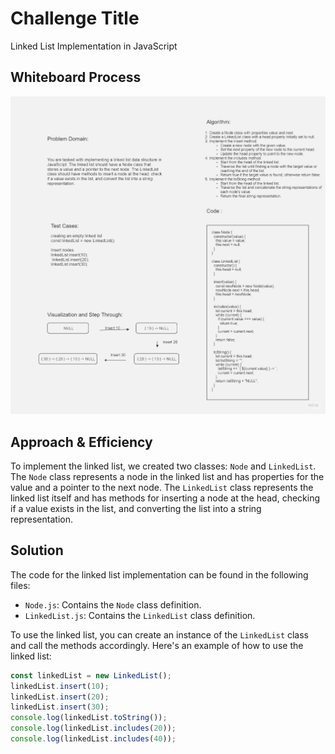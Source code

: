 # Challenge Title

Linked List Implementation in JavaScript

## Whiteboard Process

![Alt text](linked-list.jpg)

## Approach & Efficiency

To implement the linked list, we created two classes: `Node` and `LinkedList`. The `Node` class represents a node in the linked list and has properties for the value and a pointer to the next node. The `LinkedList` class represents the linked list itself and has methods for inserting a node at the head, checking if a value exists in the list, and converting the list into a string representation.

## Solution

The code for the linked list implementation can be found in the following files:

- `Node.js`: Contains the `Node` class definition.
- `LinkedList.js`: Contains the `LinkedList` class definition.

To use the linked list, you can create an instance of the `LinkedList` class and call the methods accordingly. Here's an example of how to use the linked list:

```javascript
const linkedList = new LinkedList();
linkedList.insert(10);
linkedList.insert(20);
linkedList.insert(30);
console.log(linkedList.toString()); 
console.log(linkedList.includes(20)); 
console.log(linkedList.includes(40)); 
